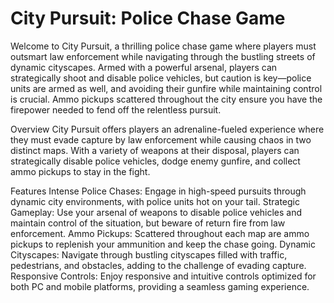 # City Pursuit: Police Chase Game
Welcome to City Pursuit, a thrilling police chase game where players must outsmart law enforcement while navigating through the bustling streets of dynamic cityscapes. Armed with a powerful arsenal, players can strategically shoot and disable police vehicles, but caution is key—police units are armed as well, and avoiding their gunfire while maintaining control is crucial. Ammo pickups scattered throughout the city ensure you have the firepower needed to fend off the relentless pursuit.

Overview
City Pursuit offers players an adrenaline-fueled experience where they must evade capture by law enforcement while causing chaos in two distinct maps. With a variety of weapons at their disposal, players can strategically disable police vehicles, dodge enemy gunfire, and collect ammo pickups to stay in the fight.

Features
Intense Police Chases: Engage in high-speed pursuits through dynamic city environments, with police units hot on your tail.
Strategic Gameplay: Use your arsenal of weapons to disable police vehicles and maintain control of the situation, but beware of return fire from law enforcement.
Ammo Pickups: Scattered throughout each map are ammo pickups to replenish your ammunition and keep the chase going.
Dynamic Cityscapes: Navigate through bustling cityscapes filled with traffic, pedestrians, and obstacles, adding to the challenge of evading capture.
Responsive Controls: Enjoy responsive and intuitive controls optimized for both PC and mobile platforms, providing a seamless gaming experience.
